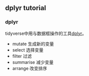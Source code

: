 ## dplyr tutorial

### dplyr
tidyverse中用与数据框操作的工具[dplyr](!https://dplyr.tidyverse.org/articles/dplyr.html)。

- mutate
生成新的变量
- select
选择变量
- filter
过滤
- summarise
减少变量
- arrange
改变排序
